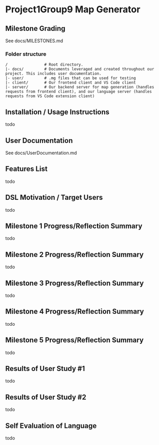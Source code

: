 # Project1Group9 Map Generator

## Milestone Grading

See docs/MILESTONES.md

### Folder structure

```
/                # Root directory.
|- docs/         # Documents leveraged and created throughout our project. This includes user documentation.
|- user/         # .mg files that can be used for testing
|- client/       # Our frontend client and VS Code client
|- server/       # Our backend server for map generation (handles requests from frontend client), and our language server (handles requests from VS Code extension client)
```

## Installation / Usage Instructions
todo
## User Documentation
See docs/UserDocumentation.md

## Features List
todo

## DSL Motivation / Target Users
todo

## Milestone 1 Progress/Reflection Summary
todo

## Milestone 2 Progress/Reflection Summary
todo

## Milestone 3 Progress/Reflection Summary
todo

## Milestone 4 Progress/Reflection Summary
todo

## Milestone 5 Progress/Reflection Summary
todo

## Results of User Study #1
todo

## Results of User Study #2
todo

## Self Evaluation of Language
todo

